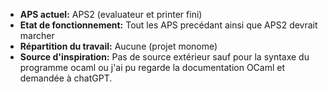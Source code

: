 - **APS actuel:** APS2 (evaluateur et printer fini)
- **Etat de fonctionnement:** Tout les APS precédant ainsi que APS2 devrait marcher 
- **Répartition du travail:** Aucune (projet monome)
- **Source d'inspiration:** Pas de source extérieur sauf pour la syntaxe du programme ocaml ou j'ai pu regarde la documentation OCaml et demandée à chatGPT. 